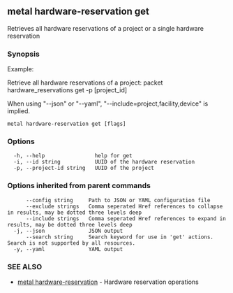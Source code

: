## metal hardware-reservation get

Retrieves all hardware reservations of a project or a single hardware reservation

### Synopsis

Example:

Retrieve all hardware reservations of a project:
packet hardware_reservations get -p [project_id]

When using "--json" or "--yaml", "--include=project,facility,device" is implied.
	

```
metal hardware-reservation get [flags]
```

### Options

```
  -h, --help                help for get
  -i, --id string           UUID of the hardware reservation
  -p, --project-id string   UUID of the project
```

### Options inherited from parent commands

```
      --config string     Path to JSON or YAML configuration file
      --exclude strings   Comma seperated Href references to collapse in results, may be dotted three levels deep
      --include strings   Comma seperated Href references to expand in results, may be dotted three levels deep
  -j, --json              JSON output
      --search string     Search keyword for use in 'get' actions. Search is not supported by all resources.
  -y, --yaml              YAML output
```

### SEE ALSO

* [metal hardware-reservation](metal_hardware-reservation.md)	 - Hardware reservation operations

